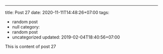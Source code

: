 ---
title: Post 27
date: 2020-11-11T14:48:26+07:00
tags:
  - random post
  - null
category:
  - random post
  - uncategorized
updated: 2019-02-04T18:40:56+07:00

This is content of post 27